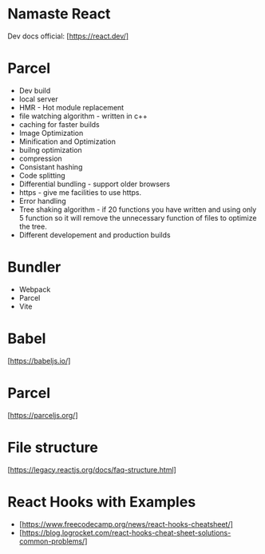 # Namaste React

Dev docs official: [https://react.dev/]

# Parcel

- Dev build
- local server
- HMR - Hot module replacement
- file watching algorithm - written in c++
- caching for faster builds
- Image Optimization
- Minification and Optimization
- builng optimization
- compression
- Consistant hashing
- Code splitting
- Differential bundling - support older browsers
- https - give me facilities to use https.
- Error handling
- Tree shaking algorithm - if 20 functions you have written and using only 5 function so it will remove the unnecessary function of files to optimize the tree.
- Different developement and production builds

# Bundler

- Webpack
- Parcel
- Vite

# Babel

[https://babeljs.io/]

# Parcel

[https://parceljs.org/]

 # File structure
 [https://legacy.reactjs.org/docs/faq-structure.html]

 # React Hooks with Examples
 - [https://www.freecodecamp.org/news/react-hooks-cheatsheet/]
 - [https://blog.logrocket.com/react-hooks-cheat-sheet-solutions-common-problems/]